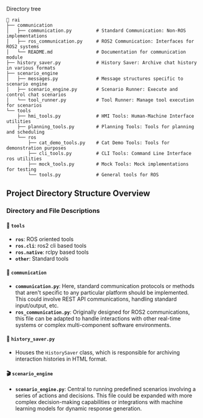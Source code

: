 Directory tree

```
📂 rai
├── communication
│   ├── communication.py         # Standard Communication: Non-ROS implementations
│   ├── ros_communication.py     # ROS2 Communication: Interfaces for ROS2 systems
│   └── README.md                # Documentation for communication module
├── history_saver.py             # History Saver: Archive chat history in various formats
├── scenario_engine
│   ├── messages.py              # Message structures specific to scenario engine
│   ├── scenario_engine.py       # Scenario Runner: Execute and control chat scenarios
│   └── tool_runner.py           # Tool Runner: Manage tool execution for scenarios
└── tools
    ├── hmi_tools.py             # HMI Tools: Human-Machine Interface utilities
    ├── planning_tools.py        # Planning Tools: Tools for planning and scheduling
    └── ros
        ├── cat_demo_tools.py    # Cat Demo Tools: Tools for demonstration purposes
        ├── cli_tools.py         # CLI Tools: Command Line Interface ros utilities
        ├── mock_tools.py        # Mock Tools: Mock implementations for testing
        └── tools.py             # General tools for ROS
```

## Project Directory Structure Overview

### Directory and File Descriptions

#### 🚀 `tools`

- **`ros`**: ROS oriented tools
- **`ros.cli`**: ros2 cli based tools
- **`ros.native`**: rclpy based tools
- **`other`**: Standard tools

#### 📡 `communication`

- **`communication.py`**: Here, standard communication protocols or methods that aren't specific to any particular platform should be implemented. This could involve REST API communications, handling standard input/output, etc.
- **`ros_communication.py`**: Originally designed for ROS2 communications, this file can be adapted to handle interactions with other real-time systems or complex multi-component software environments.

#### 📖 `history_saver.py`

- Houses the `HistorySaver` class, which is responsible for archiving interaction histories in HTML format.

#### 🎬 `scenario_engine`

- **`scenario_engine.py`**: Central to running predefined scenarios involving a series of actions and decisions. This file could be expanded with more complex decision-making capabilities or integrations with machine learning models for dynamic response generation.

